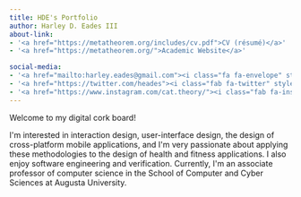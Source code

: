```yaml
---
title: HDE's Portfolio
author: Harley D. Eades III
about-link:
- '<a href="https://metatheorem.org/includes/cv.pdf">CV (résumé)</a>'
- '<a href="https://metatheorem.org/">Academic Website</a>'

social-media:
- '<a href="mailto:harley.eades@gmail.com"><i class="fa fa-envelope" style="font-size:36px; color: black;"></i></a><br>Email'
- '<a href="https://twitter.com/heades"><i class="fab fa-twitter" style="font-size:36px; color: black"></i></a><br>Twitter'
- '<a href="https://www.instagram.com/cat.theory/"><i class="fab fa-instagram" style="font-size:36px; color: black"></i></a><br>Instagram'
---
```


Welcome to my digital cork board!

I'm interested in interaction design, user-interface design, the
design of cross-platform mobile applications, and I'm very passionate
about applying these methodologies to the design of health and fitness
applications. I also enjoy software engineering and
verification. Currently, I'm an associate professor of computer
science in the School of Computer and Cyber Sciences at Augusta
University.